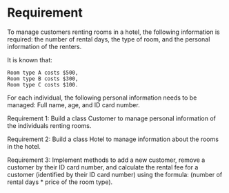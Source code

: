 # Requirement

To manage customers renting rooms in a hotel, the following information is required: the number of rental days, the type of room, and the personal information of the renters.

It is known that:

    Room type A costs $500,
    Room type B costs $300,
    Room type C costs $100.

For each individual, the following personal information needs to be managed: Full name, age, and ID card number.

Requirement 1: Build a class Customer to manage personal information of the individuals renting rooms.

Requirement 2: Build a class Hotel to manage information about the rooms in the hotel.

Requirement 3: Implement methods to add a new customer, remove a customer by their ID card number, and calculate the rental fee for a customer (identified by their ID card number) using the formula:
(number of rental days * price of the room type).